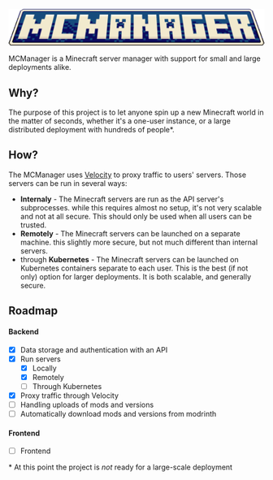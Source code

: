 <p align="center">
    <img alt="MCManager" src="https://raw.githubusercontent.com/MHanak1/mcmanager/refs/heads/master/src/resources/logo.png"/>
</p>
MCManager is a Minecraft server manager with support for small and large deployments alike.

## Why? 

The purpose of this project is to let anyone spin up a new Minecraft world in the matter of seconds, 
whether it's a one-user instance, or a large distributed deployment with hundreds of people*.

## How?

The MCManager uses [Velocity](https://papermc.io/software/velocity) to proxy traffic to users' servers. Those servers can be run in several ways:
* **Internaly** - The Minecraft servers are run as the API server's subprocesses. while this requires almost no setup, it's not very scalable and not at all secure. This should only be used when all users can be trusted.
* **Remotely** - The Minecraft servers can be launched on a separate machine. this slightly more secure, but not much different than internal servers.
* through **Kubernetes** - The Minecraft servers can be launched on Kubernetes containers separate to each user. This is the best (if not only) option for larger deployments. It is both scalable, and generally secure.

## Roadmap

#### Backend
- [x] Data storage and authentication with an API
- [x] Run servers
    - [x] Locally
    - [x] Remotely
    - [ ] Through Kubernetes
- [x] Proxy traffic through Velocity
- [ ] Handling uploads of mods and versions
- [ ] Automatically download mods and versions from modrinth

#### Frontend
- [ ] Frontend


\* At this point the project is *not* ready for a large-scale deployment
